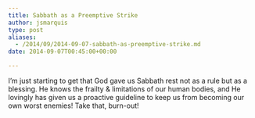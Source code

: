 ```yaml
---
title: Sabbath as a Preemptive Strike
author: jsmarquis
type: post
aliases:
  - /2014/09/2014-09-07-sabbath-as-preemptive-strike.md
date: 2014-09-07T00:45:00+00:00

---
```

I&#8217;m just starting to get that God gave us Sabbath rest not as a rule but as a blessing. He knows the frailty & limitations of our human bodies, and He lovingly has given us a proactive guideline to keep us from becoming our own worst enemies! Take that, burn-out!